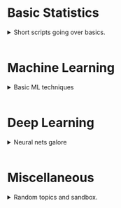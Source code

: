 # Basic Statistics
<details>
<summary>Short scripts going over basics.</summary>
<br>

[Hello World](HelloWorld.md)<br>
</details>

<br>

# Machine Learning
<details>
<summary>Basic ML techniques</summary>
<br>

[Test Page](TestPage.md)<br>
</details>

<br>

# Deep Learning
<details>
<summary>Neural nets galore</summary>
<br>

[Test Page](TestPage.md)<br>
</details>

<br>

# Miscellaneous
<details>
<summary>Random topics and sandbox.</summary>
<br>

[Test Page](TestPage.md) <br>
[Test Project](https://albertkyou.github.io/TestProject/)<br>
</details>



